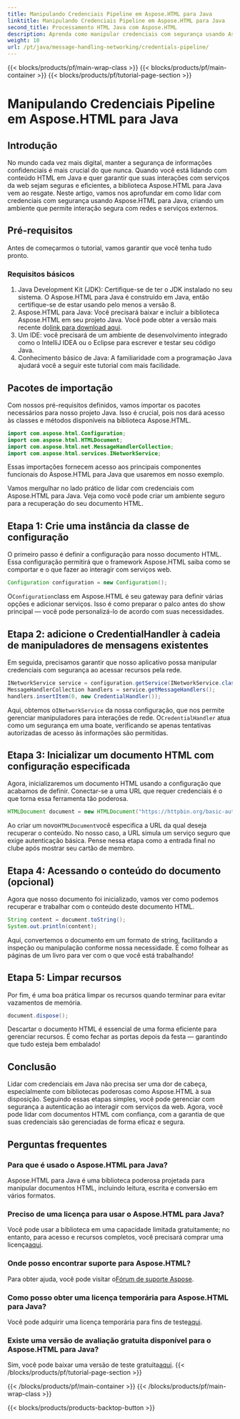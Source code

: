 ```yaml
---
title: Manipulando Credenciais Pipeline em Aspose.HTML para Java
linktitle: Manipulando Credenciais Pipeline em Aspose.HTML para Java
second_title: Processamento HTML Java com Aspose.HTML
description: Aprenda como manipular credenciais com segurança usando Aspose.HTML para Java neste guia passo a passo. Explore dicas essenciais e melhores práticas.
weight: 10
url: /pt/java/message-handling-networking/credentials-pipeline/
---
```


{{< blocks/products/pf/main-wrap-class >}}
{{< blocks/products/pf/main-container >}}
{{< blocks/products/pf/tutorial-page-section >}}

# Manipulando Credenciais Pipeline em Aspose.HTML para Java

## Introdução
No mundo cada vez mais digital, manter a segurança de informações confidenciais é mais crucial do que nunca. Quando você está lidando com conteúdo HTML em Java e quer garantir que suas interações com serviços da web sejam seguras e eficientes, a biblioteca Aspose.HTML para Java vem ao resgate. Neste artigo, vamos nos aprofundar em como lidar com credenciais com segurança usando Aspose.HTML para Java, criando um ambiente que permite interação segura com redes e serviços externos.
## Pré-requisitos
Antes de começarmos o tutorial, vamos garantir que você tenha tudo pronto. 
### Requisitos básicos
1. Java Development Kit (JDK): Certifique-se de ter o JDK instalado no seu sistema. O Aspose.HTML para Java é construído em Java, então certifique-se de estar usando pelo menos a versão 8.
2.  Aspose.HTML para Java: Você precisará baixar e incluir a biblioteca Aspose.HTML em seu projeto Java. Você pode obter a versão mais recente do[link para download aqui](https://releases.aspose.com/html/java/).
3. Um IDE: você precisará de um ambiente de desenvolvimento integrado como o IntelliJ IDEA ou o Eclipse para escrever e testar seu código Java.
4. Conhecimento básico de Java: A familiaridade com a programação Java ajudará você a seguir este tutorial com mais facilidade.
## Pacotes de importação
Com nossos pré-requisitos definidos, vamos importar os pacotes necessários para nosso projeto Java. Isso é crucial, pois nos dará acesso às classes e métodos disponíveis na biblioteca Aspose.HTML.
```java
import com.aspose.html.Configuration;
import com.aspose.html.HTMLDocument;
import com.aspose.html.net.MessageHandlerCollection;
import com.aspose.html.services.INetworkService;
```
Essas importações fornecem acesso aos principais componentes funcionais do Aspose.HTML para Java que usaremos em nosso exemplo.

Vamos mergulhar no lado prático de lidar com credenciais com Aspose.HTML para Java. Veja como você pode criar um ambiente seguro para a recuperação do seu documento HTML.
## Etapa 1: Crie uma instância da classe de configuração
O primeiro passo é definir a configuração para nosso documento HTML. Essa configuração permitirá que o framework Aspose.HTML saiba como se comportar e o que fazer ao interagir com serviços web.
```java
Configuration configuration = new Configuration();
```
 O`Configuration`class em Aspose.HTML é seu gateway para definir várias opções e adicionar serviços. Isso é como preparar o palco antes do show principal — você pode personalizá-lo de acordo com suas necessidades.
## Etapa 2: adicione o CredentialHandler à cadeia de manipuladores de mensagens existentes
Em seguida, precisamos garantir que nosso aplicativo possa manipular credenciais com segurança ao acessar recursos pela rede.
```java
INetworkService service = configuration.getService(INetworkService.class);
MessageHandlerCollection handlers = service.getMessageHandlers();
handlers.insertItem(0, new CredentialHandler());
```
 Aqui, obtemos o`INetworkService` da nossa configuração, que nos permite gerenciar manipuladores para interações de rede. O`CredentialHandler` atua como um segurança em uma boate, verificando se apenas tentativas autorizadas de acesso às informações são permitidas.
## Etapa 3: Inicializar um documento HTML com configuração especificada
Agora, inicializaremos um documento HTML usando a configuração que acabamos de definir. Conectar-se a uma URL que requer credenciais é o que torna essa ferramenta tão poderosa.
```java
HTMLDocument document = new HTMLDocument("https://httpbin.org/basic-auth/username/securelystoredpassword", configuração);
```
 Ao criar um novo`HTMLDocument`você especifica a URL da qual deseja recuperar o conteúdo. No nosso caso, a URL simula um serviço seguro que exige autenticação básica. Pense nessa etapa como a entrada final no clube após mostrar seu cartão de membro.
## Etapa 4: Acessando o conteúdo do documento (opcional)
Agora que nosso documento foi inicializado, vamos ver como podemos recuperar e trabalhar com o conteúdo deste documento HTML.
```java
String content = document.toString();
System.out.println(content);
```
Aqui, convertemos o documento em um formato de string, facilitando a inspeção ou manipulação conforme nossa necessidade. É como folhear as páginas de um livro para ver com o que você está trabalhando!
## Etapa 5: Limpar recursos
Por fim, é uma boa prática limpar os recursos quando terminar para evitar vazamentos de memória.
```java
document.dispose();
```
Descartar o documento HTML é essencial de uma forma eficiente para gerenciar recursos. É como fechar as portas depois da festa — garantindo que tudo esteja bem embalado!
## Conclusão
Lidar com credenciais em Java não precisa ser uma dor de cabeça, especialmente com bibliotecas poderosas como Aspose.HTML à sua disposição. Seguindo essas etapas simples, você pode gerenciar com segurança a autenticação ao interagir com serviços da web. Agora, você pode lidar com documentos HTML com confiança, com a garantia de que suas credenciais são gerenciadas de forma eficaz e segura.

## Perguntas frequentes
### Para que é usado o Aspose.HTML para Java?
Aspose.HTML para Java é uma biblioteca poderosa projetada para manipular documentos HTML, incluindo leitura, escrita e conversão em vários formatos.
### Preciso de uma licença para usar o Aspose.HTML para Java?
 Você pode usar a biblioteca em uma capacidade limitada gratuitamente; no entanto, para acesso e recursos completos, você precisará comprar uma licença[aqui](https://purchase.aspose.com/buy).
### Onde posso encontrar suporte para Aspose.HTML?
 Para obter ajuda, você pode visitar o[Fórum de suporte Aspose](https://forum.aspose.com/c/html/29).
### Como posso obter uma licença temporária para Aspose.HTML para Java?
 Você pode adquirir uma licença temporária para fins de teste[aqui](https://purchase.aspose.com/temporary-license/).
### Existe uma versão de avaliação gratuita disponível para o Aspose.HTML para Java?
 Sim, você pode baixar uma versão de teste gratuita[aqui](https://releases.aspose.com/).
{{< /blocks/products/pf/tutorial-page-section >}}

{{< /blocks/products/pf/main-container >}}
{{< /blocks/products/pf/main-wrap-class >}}

{{< blocks/products/products-backtop-button >}}

